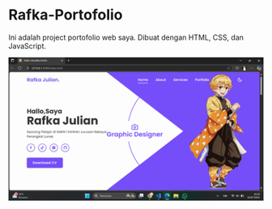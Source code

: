 # Rafka-Portofolio

Ini adalah project portofolio web saya. Dibuat dengan HTML, CSS, dan JavaScript.

![Preview Web](images/project.png)